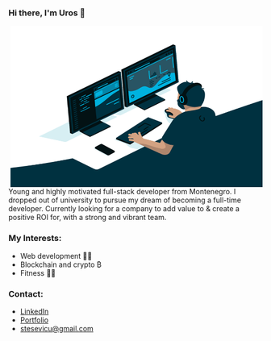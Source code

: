 ### Hi there, I'm Uros 👋
<img align="right" alt="GIF" width="500" height="320" src="https://github.com/stesevicuros/stesevicuros/blob/master/programmer.gif" />

Young and highly motivated full-stack developer from Montenegro. I dropped out of university to pursue my dream of becoming a full-time developer. Currently looking for a company to add value to & create a positive ROI for, with a strong and vibrant team.

### My Interests:

-   Web development 👨‍💻
-   Blockchain and crypto ₿
-   Fitness 🏋️‍♂️

### Contact:

-   <a href="https://www.linkedin.com/in/uros-stesevic-70a551240/">LinkedIn</a>
-   <a href="https://stesevicuros.github.io/stesevicuros/">Portfolio</a>
-   stesevicu@gmail.com




